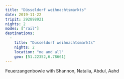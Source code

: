 ```yaml
---
title: "Düsseldorf weihnachtsmarkts"
date: 2019-11-22
tripit: 292898921
nights: 2
modes: ["rail"]
destinations:
  -
    title: "Düsseldorf weihnachtsmarkts"
    nights: 2
    location: "me and all"
    geo: [51.22352,6.78661]
---
```


Feuerzangenbowle with Shannon, Natalia, Abdul, Aahd
